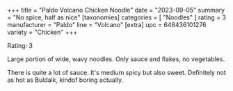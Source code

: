 +++
title = "Paldo Volcano Chicken Noodle"
date = "2023-09-05"
summary = "No spice, half as nice"
[taxonomies]
categories = [ "Noodles" ]
rating = 3
manufacturer = "Paldo"
line = "Volcano"
[extra]
upc = 648436101276
variety = "Chicken"
+++

Rating: 3

Large portion of wide, wavy noodles.
Only sauce and flakes, no vegetables.

There is quite a lot of sauce.
It's medium spicy but also sweet.
Definitely not as hot as Buldalk, kindof boring actually.
